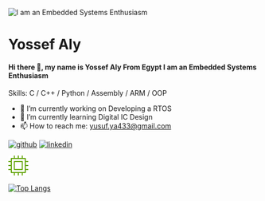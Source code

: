 
![ I am an Embedded Systems Enthusiasm](https://kinetic-vision.com/wp-content/uploads/2021/02/Architecture-2.jpg)

# Yossef Aly 
#### Hi there 👋, my name is Yossef Aly From Egypt I am an Embedded Systems Enthusiasm



Skills: C / C++ / Python / Assembly / ARM / OOP 

- 🔭 I’m currently working on Developing a RTOS   
- 🌱 I’m currently learning Digital IC Design 
- 📫 How to reach me: yusuf.ya433@gmail.com 


[<img src='https://cdn.jsdelivr.net/npm/simple-icons@3.0.1/icons/github.svg' alt='github' height='40'>](https://github.com/YossefAly)  [<img src='https://cdn.jsdelivr.net/npm/simple-icons@3.0.1/icons/linkedin.svg' alt='linkedin' height='40'>](https://www.linkedin.com/in/www.linkedin.com/in/yossef-aly-5a45a8240/)  

<a href='https://docs.github.com/en/developers'><img src='https://raw.githubusercontent.com/acervenky/animated-github-badges/master/assets/devbadge.gif' width='40' height='40'></a> 

[![Top Langs](https://github-readme-stats.vercel.app/api/top-langs/?username=YossefAly)](https://github.com/anuraghazra/github-readme-stats)

